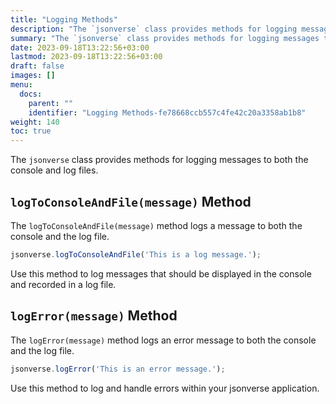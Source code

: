 ```yaml
---
title: "Logging Methods"
description: "The `jsonverse` class provides methods for logging messages to both the console and log files."
summary: "The `jsonverse` class provides methods for logging messages to both the console and log files."
date: 2023-09-18T13:22:56+03:00
lastmod: 2023-09-18T13:22:56+03:00
draft: false
images: []
menu:
  docs:
    parent: ""
    identifier: "Logging Methods-fe78668ccb557c4fe42c20a3358ab1b8"
weight: 140
toc: true
---
```


The `jsonverse` class provides methods for logging messages to both the console and log files.

## `logToConsoleAndFile(message)` Method

The `logToConsoleAndFile(message)` method logs a message to both the console and the log file.

```javascript
jsonverse.logToConsoleAndFile('This is a log message.');
```

Use this method to log messages that should be displayed in the console and recorded in a log file.

## `logError(message)` Method

The `logError(message)` method logs an error message to both the console and the log file.

```javascript
jsonverse.logError('This is an error message.');
```

Use this method to log and handle errors within your jsonverse application.
